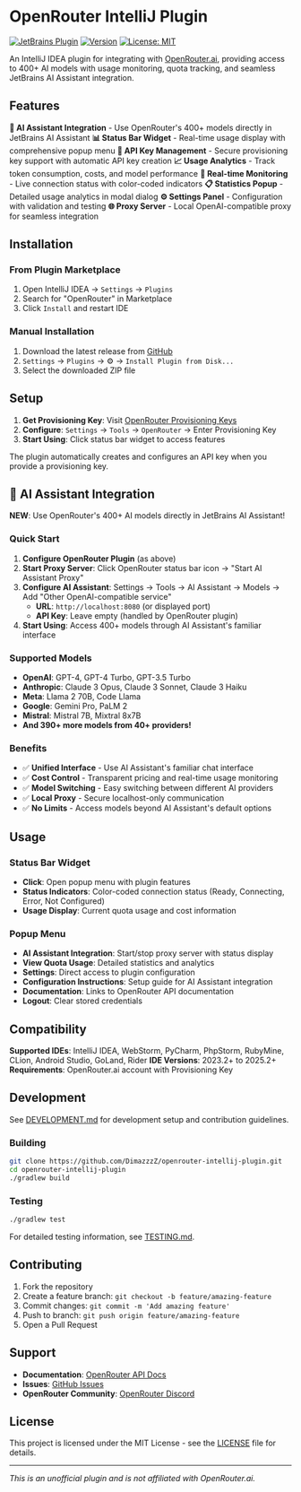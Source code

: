 # OpenRouter IntelliJ Plugin

[![JetBrains Plugin](https://img.shields.io/badge/JetBrains-Plugin-orange.svg)](https://plugins.jetbrains.com/plugin/28520)
[![Version](https://img.shields.io/badge/version-0.1.0-blue.svg)](https://github.com/DimazzzZ/openrouter-intellij-plugin/releases)
[![License: MIT](https://img.shields.io/badge/License-MIT-yellow.svg)](https://opensource.org/licenses/MIT)

An IntelliJ IDEA plugin for integrating with [OpenRouter.ai](https://openrouter.ai), providing access to 400+ AI models with usage monitoring, quota tracking, and seamless JetBrains AI Assistant integration.

## Features

**🤖 AI Assistant Integration** - Use OpenRouter's 400+ models directly in JetBrains AI Assistant
**📊 Status Bar Widget** - Real-time usage display with comprehensive popup menu
**🔑 API Key Management** - Secure provisioning key support with automatic API key creation
**📈 Usage Analytics** - Track token consumption, costs, and model performance
**🔴 Real-time Monitoring** - Live connection status with color-coded indicators
**📋 Statistics Popup** - Detailed usage analytics in modal dialog
**⚙️ Settings Panel** - Configuration with validation and testing
**🌐 Proxy Server** - Local OpenAI-compatible proxy for seamless integration

## Installation

### From Plugin Marketplace
1. Open IntelliJ IDEA → `Settings` → `Plugins`
2. Search for "OpenRouter" in Marketplace
3. Click `Install` and restart IDE

### Manual Installation
1. Download the latest release from [GitHub](https://github.com/DimazzzZ/openrouter-intellij-plugin/releases)
2. `Settings` → `Plugins` → ⚙️ → `Install Plugin from Disk...`
3. Select the downloaded ZIP file

## Setup

1. **Get Provisioning Key**: Visit [OpenRouter Provisioning Keys](https://openrouter.ai/settings/provisioning-keys)
2. **Configure**: `Settings` → `Tools` → `OpenRouter` → Enter Provisioning Key
3. **Start Using**: Click status bar widget to access features

The plugin automatically creates and configures an API key when you provide a provisioning key.

## 🤖 AI Assistant Integration

**NEW**: Use OpenRouter's 400+ AI models directly in JetBrains AI Assistant!

### Quick Start
1. **Configure OpenRouter Plugin** (as above)
2. **Start Proxy Server**: Click OpenRouter status bar icon → "Start AI Assistant Proxy"  
3. **Configure AI Assistant**: Settings → Tools → AI Assistant → Models → Add "Other OpenAI-compatible service"
   - **URL**: `http://localhost:8080` (or displayed port)
   - **API Key**: Leave empty (handled by OpenRouter plugin)
4. **Start Using**: Access 400+ models through AI Assistant's familiar interface

### Supported Models
- **OpenAI**: GPT-4, GPT-4 Turbo, GPT-3.5 Turbo
- **Anthropic**: Claude 3 Opus, Claude 3 Sonnet, Claude 3 Haiku  
- **Meta**: Llama 2 70B, Code Llama
- **Google**: Gemini Pro, PaLM 2
- **Mistral**: Mistral 7B, Mixtral 8x7B
- **And 390+ more models from 40+ providers!**

### Benefits
- ✅ **Unified Interface** - Use AI Assistant's familiar chat interface
- ✅ **Cost Control** - Transparent pricing and real-time usage monitoring  
- ✅ **Model Switching** - Easy switching between different AI providers
- ✅ **Local Proxy** - Secure localhost-only communication
- ✅ **No Limits** - Access models beyond AI Assistant's default options

## Usage

### Status Bar Widget
- **Click**: Open popup menu with plugin features
- **Status Indicators**: Color-coded connection status (Ready, Connecting, Error, Not Configured)
- **Usage Display**: Current quota usage and cost information

### Popup Menu
- **AI Assistant Integration**: Start/stop proxy server with status display
- **View Quota Usage**: Detailed statistics and analytics
- **Settings**: Direct access to plugin configuration
- **Configuration Instructions**: Setup guide for AI Assistant integration
- **Documentation**: Links to OpenRouter API documentation
- **Logout**: Clear stored credentials

## Compatibility

**Supported IDEs**: IntelliJ IDEA, WebStorm, PyCharm, PhpStorm, RubyMine, CLion, Android Studio, GoLand, Rider
**IDE Versions**: 2023.2+ to 2025.2+
**Requirements**: OpenRouter.ai account with Provisioning Key

## Development

See [DEVELOPMENT.md](DEVELOPMENT.md) for development setup and contribution guidelines.

### Building
```bash
git clone https://github.com/DimazzzZ/openrouter-intellij-plugin.git
cd openrouter-intellij-plugin
./gradlew build
```

### Testing
```bash
./gradlew test
```

For detailed testing information, see [TESTING.md](TESTING.md).

## Contributing

1. Fork the repository
2. Create a feature branch: `git checkout -b feature/amazing-feature`
3. Commit changes: `git commit -m 'Add amazing feature'`
4. Push to branch: `git push origin feature/amazing-feature`
5. Open a Pull Request

## Support

- **Documentation**: [OpenRouter API Docs](https://openrouter.ai/docs)
- **Issues**: [GitHub Issues](https://github.com/DimazzzZ/openrouter-intellij-plugin/issues)
- **OpenRouter Community**: [OpenRouter Discord](https://discord.gg/openrouter)

## License

This project is licensed under the MIT License - see the [LICENSE](LICENSE) file for details.

---

*This is an unofficial plugin and is not affiliated with OpenRouter.ai.*
